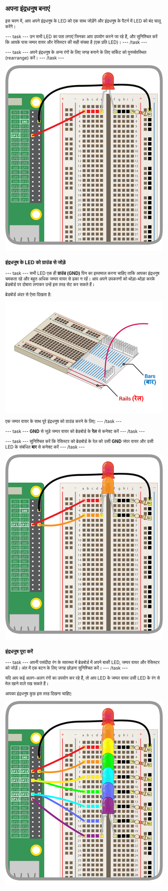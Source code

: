 ## अपना इंद्रधनुष बनाएं

इस चरण में, आप अपने इंद्रधनुष के LED को एक साथ जोड़ेंगे और इंद्रधनुष के पैटर्न में LED को बंद चालू करेंगे।

--- task --- उन सभी LED का पता लगाएं जिनका आप उपयोग करने जा रहे हैं, और सुनिश्चित करें कि आपके पास जम्पर वायर और रेसिस्टर की सही संख्या है (एक प्रति LED)। --- /task ---

--- task --- अपने इंद्रधनुष के अन्य रंगों के लिए जगह बनाने के लिए सर्किट को पुनर्व्यवस्थित (rearrange) करें। --- /task ---

![Circuit Rearranged](images/oneled.png)

### इंद्रधनुष के LED को ग्राउंड से जोड़े

--- task --- सभी LED एक ही **ग्राउंड (GND)** पिन का इस्तमाल करना चाहिए ताकि आपका इंद्रधनुष चमकता रहे और बहुत अधिक जम्पर वायर से ढका न रहें। आप अपने उपकरणों को थोड़ा-थोड़ा करके ब्रेडबोर्ड पर दोबारा लगाकर उन्हें इस तरह सेट कर सकते हैं।

ब्रेडबोर्ड अंदर से ऐसा दिखता है:

![Breadboard Cross-Section](images/breadboardxsection.png)

एक जम्पर वायर के साथ पूरे इंद्रधनुष को ग्राउंड करने के लिए: --- /task ---

--- task --- **GND** से जुड़े जम्पर वायर को ब्रेडबोर्ड के **रेल** से कनेक्ट करें --- /task ---

--- task --- सुनिश्चित करें कि रेसिस्टर को ब्रेडबोर्ड के रेल को उसी **GND** जंपर वायर और उसी LED के संबंधित **बार** से कनेक्ट करें --- /task ---

![Adding LEDs](images/twoleds.png)

### इंद्रधनुष पूरा करें

--- task --- अपनी पसंदीदा रंग के व्यवस्था में ब्रेडबोर्ड में अपने बाकी LED, जम्पर वायर और रेसिस्टर को जोड़ें। अंत में एक बटन के लिए जगह छोड़ना सुनिश्चित करें। --- /task ---

यदि आप कई अलग-अलग रंगों का उपयोग कर रहे हैं, तो आप LED के जम्पर वायर उसी LED के रंग से मेल खाने वाले रख सकते हैं।

आपका इंद्रधनुष कुछ इस तरह दिखना चाहिए:

![Rainbow LEDs](images/rainbowleds.png)